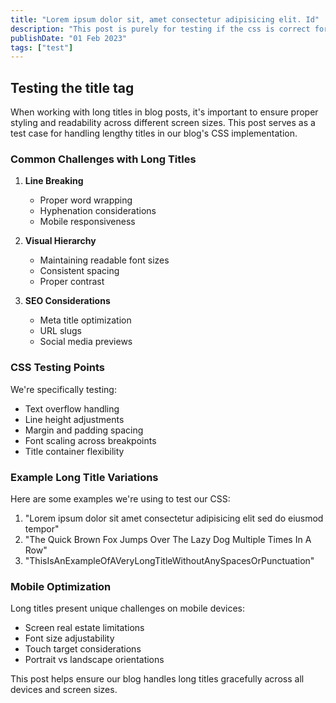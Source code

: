 ```yaml
---
title: "Lorem ipsum dolor sit, amet consectetur adipisicing elit. Id"
description: "This post is purely for testing if the css is correct for the title on the page"
publishDate: "01 Feb 2023"
tags: ["test"]
---
```


## Testing the title tag

When working with long titles in blog posts, it's important to ensure proper styling and readability across different screen sizes. This post serves as a test case for handling lengthy titles in our blog's CSS implementation.

### Common Challenges with Long Titles

1. **Line Breaking**
   - Proper word wrapping
   - Hyphenation considerations
   - Mobile responsiveness

2. **Visual Hierarchy**
   - Maintaining readable font sizes
   - Consistent spacing
   - Proper contrast

3. **SEO Considerations**
   - Meta title optimization
   - URL slugs
   - Social media previews

### CSS Testing Points

We're specifically testing:

- Text overflow handling
- Line height adjustments
- Margin and padding spacing
- Font scaling across breakpoints
- Title container flexibility

### Example Long Title Variations

Here are some examples we're using to test our CSS:

1. "Lorem ipsum dolor sit amet consectetur adipisicing elit sed do eiusmod tempor"
2. "The Quick Brown Fox Jumps Over The Lazy Dog Multiple Times In A Row"
3. "ThisIsAnExampleOfAVeryLongTitleWithoutAnySpacesOrPunctuation"

### Mobile Optimization

Long titles present unique challenges on mobile devices:

- Screen real estate limitations
- Font size adjustability
- Touch target considerations
- Portrait vs landscape orientations

This post helps ensure our blog handles long titles gracefully across all devices and screen sizes.
